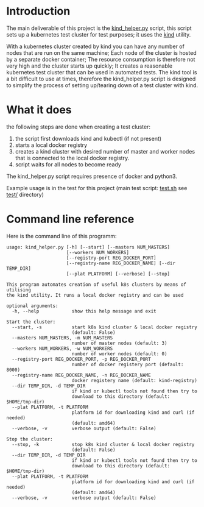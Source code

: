 
# Introduction

The main deliverable of this project is the [kind\_helper.py](https://github.com/MoserMichael/kind-helper/blob/master/kind_helper.py) script, this script sets up a kubernetes test cluster for test purposes; it uses the [kind](https://kubernetes.io/docs/setup/learning-environment/kind/) utility.

With a kubernetes cluster created by kind you can have any number of nodes that are run on the same machine; Each node of the cluster is hosted by a separate docker container; The resource consumption is therefore not very high and the cluster starts up quickly; It creates a reasonable kubernetes test cluster that can be used in automated tests. The kind tool is a bit difficult to use at times, therefore the kind\_helper.py script is designed to simplify the process of setting up/tearing down of a test cluster with kind.

# What it does

the following steps are done when creating a test cluster:

1. the script first downloads kind and kubectl (if not present)
2. starts a local docker registry 
3. creates a kind cluster with desired number of master and worker nodes that is connected to the local docker registry.
4. script waits for all nodes to become ready

The kind\_helper.py script requires presence of docker and python3.

Example usage is in the test for this project (main test script: [test.sh](https://github.com/MoserMichael/kind-helper/blob/master/test/test.sh) see [test/](https://github.com/MoserMichael/kind-helper/tree/master/test) directory)

# Command line reference

Here is the command line of this programm:

```
usage: kind_helper.py [-h] [--start] [--masters NUM_MASTERS]
                      [--workers NUM_WORKERS]
                      [--registry-port REG_DOCKER_PORT]
                      [--registry-name REG_DOCKER_NAME] [--dir TEMP_DIR]
                      [--plat PLATFORM] [--verbose] [--stop]

This program automates creation of useful k8s clusters by means of utilising
the kind utility. It runs a local docker registry and can be used

optional arguments:
  -h, --help            show this help message and exit

Start the cluster:
  --start, -s           start k8s kind cluster & local docker registry
                        (default: False)
  --masters NUM_MASTERS, -m NUM_MASTERS
                        number of master nodes (default: 3)
  --workers NUM_WORKERS, -w NUM_WORKERS
                        number of worker nodes (default: 0)
  --registry-port REG_DOCKER_PORT, -p REG_DOCKER_PORT
                        number of docker registery port (default: 8000)
  --registry-name REG_DOCKER_NAME, -n REG_DOCKER_NAME
                        docker registery name (default: kind-registry)
  --dir TEMP_DIR, -d TEMP_DIR
                        if kind or kubectl tools not found then try to
                        download to this directory (default: $HOME/tmp-dir)
  --plat PLATFORM, -t PLATFORM
                        platform id for downloading kind and curl (if needed)
                        (default: amd64)
  --verbose, -v         verbose output (default: False)

Stop the cluster:
  --stop, -k            stop k8s kind cluster & local docker registry
                        (default: False)
  --dir TEMP_DIR, -d TEMP_DIR
                        if kind or kubectl tools not found then try to
                        download to this directory (default: $HOME/tmp-dir)
  --plat PLATFORM, -t PLATFORM
                        platform id for downloading kind and curl (if needed)
                        (default: amd64)
  --verbose, -v         verbose output (default: False)

```

